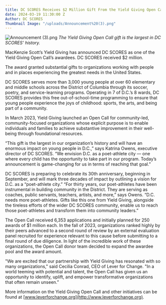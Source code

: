 ```yaml
---
title: DC SCORES Receives $2 Million Gift From the Yield Giving Open Call
date: 2024-03-19 11:30:00 Z
Author: DC SCORES
Thumbnail Image: "/uploads/Announcement%20(3).png"
---
```


![Announcement (3).png](/uploads/Announcement%20(3).png)
*The Yield Giving Open Call gift is the largest in DC SCORES' history.*













MacKenzie Scott’s Yield Giving has announced DC SCORES as one of the Yield Giving Open Call’s awardees. DC SCORES received $2 million. 

The award granted substantial gifts to organizations working with people and in places experiencing the greatest needs in the United States. 

DC SCORES serves more than 3,000 young people at over 60 elementary and middle schools across the District of Columbia through its soccer, poetry, and service-learning programs. Operating in 7 of D.C.’s 8 wards, DC SCORES provides this free out-of-school-time programming to ensure that young people experience the joys of childhood: sports, the arts, and being part of a community. 

In March 2023, Yield Giving launched an Open Call for community-led, community-focused organizations whose explicit purpose is to enable individuals and families to achieve substantive improvement in their well-being through foundational resources.

“This gift is the largest in our organization’s history and will have an enormous impact on young people in D.C.,” says Katrina Owens, executive director of DC SCORES. “We envision D.C. as a poet-athlete city — one where every child has the opportunity to take part in our program. Today’s announcement is game-changing for us in terms of reaching that goal.”

DC SCORES is preparing to celebrate its 30th anniversary, beginning in September, and will mark three decades of impact by outlining a vision for D.C. as a “poet-athlete city.” “For thirty years, our poet-athletes have been instrumental in building community in the District. They are serving as coaches, public servants, teachers, artists, and more,” says Owens. “D.C. needs more poet-athletes. Gifts like this one from Yield Giving, alongside the tireless efforts of the wider DC SCORES community, enable us to reach those poet-athletes and transform them into community leaders.”

The Open Call received 6,353 applications and initially planned for 250 awards of $1 million each. In the fall of 2023, organizations ranked highly by their peers advanced to a second round of review by an external evaluation panel recruited for experience relevant to this cause before submitting to a final round of due diligence. In light of the incredible work of these organizations, the Open Call donor team decided to expand the awardee pool and the award amount.

"We are excited that our partnership with Yield Giving has resonated with so many organizations," said Cecilia Conrad, CEO of Lever for Change. "In a world teeming with potential and talent, the Open Call has given us an opportunity to identify, uplift, and empower transformative organizations that often remain unseen.”

More information on the Yield Giving Open Call and other initiatives can be found at [www.leverforchange.org](http://www.leverforchange.org).